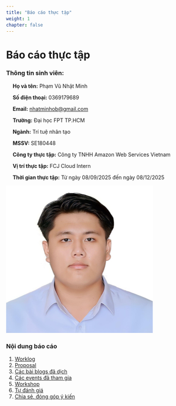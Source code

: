 ```yaml
---
title: "Báo cáo thực tập"
weight: 1
chapter: false
---
```


# **Báo cáo thực tập**
### Thông tin sinh viên:
&emsp; **Họ và tên:** Phạm Vũ Nhật Minh

&emsp; **Số điện thoại:** 0369179689

&emsp; **Email:** nhatminhob@gmail.com

&emsp; **Trường:** Đại học FPT TP.HCM

&emsp; **Ngành:** Trí tuệ nhân tạo

&emsp; **MSSV:** SE180448

&emsp; **Công ty thực tập:** Công ty TNHH Amazon Web Services Vietnam

&emsp; **Vị trí thực tập:** FCJ Cloud Intern

&emsp; **Thời gian thực tập:** Từ ngày 08/09/2025 đến ngày 08/12/2025

![Ảnh đại diện của bạn](/images/avatar.png)



### Nội dung báo cáo

1.  [Worklog](1-Worklog/)
2.  [Proposal](2-Proposal/)
3.  [Các bài blogs đã dịch](3-BlogsTranslated/)
4.  [Các events đã tham gia](4-EventParticipated/)
5.  [Workshop](5-Workshop/)
6.  [Tự đánh giá](6-Self-evaluation/)
7.  [Chia sẻ, đóng góp ý kiến](7-Feedback/)
